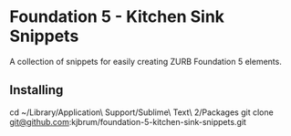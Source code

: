 # Foundation 5 - Kitchen Sink Snippets

A collection of snippets for easily creating ZURB Foundation 5 elements.

## Installing

  cd ~/Library/Application\ Support/Sublime\ Text\ 2/Packages
  git clone git@github.com:kjbrum/foundation-5-kitchen-sink-snippets.git
  